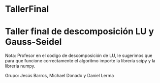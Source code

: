 # TallerFinal
# Taller final de descomposición LU y Gauss-Seidel

Nota: Profesor en el codigo de descomposición de LU, le sugerimos que para que funcione correctamente el algoritmo importe la librería scipy y la libreria numpy.

Grupo: Jesús Barros, Michael Donado y Daniel Lerma 

